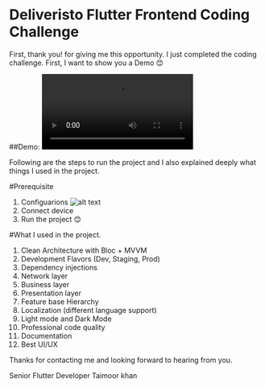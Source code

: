 # Deliveristo Flutter Frontend Coding Challenge

First, thank you! for giving me this opportunity. I just completed the coding challenge. First, I want to show you a Demo 😊

##Demo:
![alt text](https://user-images.githubusercontent.com/47168796/278244570-24842707-ee18-4dce-85ca-f17de94711dc.mp4)

Following are the steps to run the project and I also explained deeply what things I used in the project.

#Prerequisite

1. Configuarions
   ![alt text](https://user-images.githubusercontent.com/47168796/278240693-bce08eeb-524a-45b8-898b-09696ff33630.png)
2. Connect device
3. Run the project 😊

#What I used in the project.

1. Clean Architecture with Bloc + MVVM 
2. Development Flavors (Dev, Staging, Prod)
3. Dependency injections 
4. Network layer 
5. Business layer 
6. Presentation layer 
7. Feature base Hierarchy 
8. Localization (different language support)
9. Light mode and Dark Mode 
10. Professional code quality 
11. Documentation 
12. Best UI/UX

Thanks for contacting me and looking forward to hearing from you.

Senior Flutter Developer
Taimoor khan 